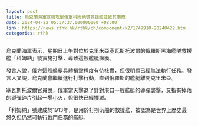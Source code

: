 ```yaml
---
layout: post
title: 烏克蘭海軍宣稱攻擊俄軍科姆納號救援艦並致其癱瘓
date: 2024-04-22 05:37:37.000000000 +08:00
link: https://news.rthk.hk/rthk/ch/component/k2/1749910-20240422.htm
categories: rthk
---
```


烏克蘭海軍表示，星期日上午對位於克里米亞塞瓦斯托波爾的俄羅斯黑海艦隊救援艦「科姆納」號實施打擊，導致這艘艦艇癱瘓。

發言人說，俄方這艘艦艇具體損毀程度有待核實，但很明顯已經無法執行任務。發言人又說，烏克蘭會繼續進行打擊行動，直到俄羅斯的艦艇離開克里米亞。

塞瓦斯托波爾官員說，俄軍當天擊退了針對港口一艘艦艇的導彈襲擊，又指有掉落的導彈碎片引起一場小火，但很快已經撲滅。

「科姆納」號建成於1913年，是用於打撈沉船的救援艦，被認為是世界上歷史最悠久但仍然可執行戰鬥任務的艦艇。
